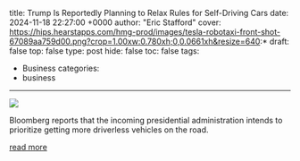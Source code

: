 title: Trump Is Reportedly Planning to Relax Rules for Self-Driving Cars
date: 2024-11-18 22:27:00 +0000
author: "Eric Stafford"
cover: https://hips.hearstapps.com/hmg-prod/images/tesla-robotaxi-front-shot-67089aa759d00.png?crop=1.00xw:0.780xh;0,0.0661xh&resize=640:*
draft: false
top: false
type: post
hide: false
toc: false
tags:
  - Business
categories:
  - business
---

![](https://hips.hearstapps.com/hmg-prod/images/tesla-robotaxi-front-shot-67089aa759d00.png?crop=1.00xw:0.780xh;0,0.0661xh&resize=640:*)

Bloomberg reports that the incoming presidential administration intends to prioritize getting more driverless vehicles on the road.

[read more](https://www.caranddriver.com/news/a62941005/trump-relax-rules-self-driving-cars-report/)
